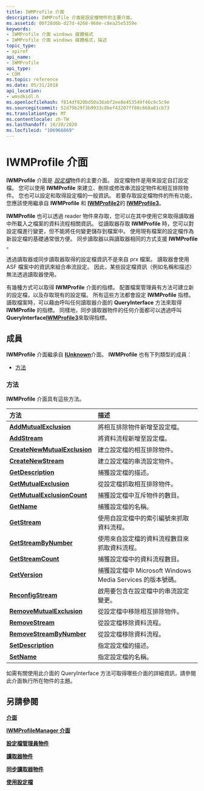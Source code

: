 ```yaml
---
title: IWMProfile 介面
description: IWMProfile 介面是設定檔物件的主要介面。
ms.assetid: 00f28d6b-d27d-4268-960e-c8ea25e5359e
keywords:
- IWMProfile 介面 windows 媒體格式
- IWMProfile 介面 windows 媒體格式，描述
topic_type:
- apiref
api_name:
- IWMProfile
api_type:
- COM
ms.topic: reference
ms.date: 05/31/2018
api_location:
- wmsdkidl.h
ms.openlocfilehash: f814df820bd50a36abf2ee8e453549f46c9c5c9e
ms.sourcegitcommit: 52d79b29f3b9933c8bef43207ff80c668a81cb73
ms.translationtype: MT
ms.contentlocale: zh-TW
ms.lasthandoff: 10/20/2020
ms.locfileid: "106966069"
---
```

# <a name="iwmprofile-interface"></a>IWMProfile 介面

**IWMProfile** 介面是 [*設定檔*](wmformat-glossary.md)物件的主要介面。 設定檔物件是用來設定自訂設定檔。 您可以使用 **IWMProfile** 來建立、刪除或修改串流設定物件和相互排除物件。 您也可以設定和取得設定檔的一般資訊。 若要存取設定檔物件的所有功能，您應該使用繼承自 **IWMProfile** 和 [**IWMProfile2**](/previous-versions/windows/desktop/api/wmsdkidl/nn-wmsdkidl-iwmprofile2)的 [**IWMProfile3**](/previous-versions/windows/desktop/api/wmsdkidl/nn-wmsdkidl-iwmprofile3)。

**IWMProfile** 也可以透過 reader 物件來存取，您可以在其中使用它來取得讀取器中所載入之檔案的資料流程相關資訊。 從讀取器存取 **IWMProfile** 時，您可以對設定檔進行變更，但不能將任何變更儲存到檔案中。 使用現有檔案的設定檔作為新設定檔的基礎通常很方便。 同步讀取器以與讀取器相同的方式支援 **IWMProfile** 。

透過讀取器或同步讀取器取得的設定檔資訊不是來自 prx 檔案。 讀取器會使用 ASF 檔案中的資訊來組合串流設定。 因此，某些設定檔資訊（例如名稱和描述）無法透過讀取器使用。

有幾種方式可以取得 **IWMProfile** 介面的指標。 配置檔案管理員有方法可建立新的設定檔，以及存取現有的設定檔。 所有這些方法都會設定 **IWMProfile** 指標。 讀取檔案時，可以藉由呼叫任何讀取器介面的 **QueryInterface** 方法來取得 **IWMProfile** 的指標。 同樣地，同步讀取器物件的任何介面都可以透過呼叫 **QueryInterface**[**IWMProfile3**](/previous-versions/windows/desktop/api/wmsdkidl/nn-wmsdkidl-iwmprofile3)來取得指標。

## <a name="members"></a>成員

**IWMProfile** 介面繼承自 [**IUnknown**](/windows/desktop/api/unknwn/nn-unknwn-iunknown)介面。 **IWMProfile** 也有下列類型的成員：

-   [方法](#methods)

### <a name="methods"></a>方法

**IWMProfile** 介面具有這些方法。



| 方法                                                                  | 描述                                                                                 |
|:------------------------------------------------------------------------|:--------------------------------------------------------------------------------------------|
| [**AddMutualExclusion**](/previous-versions/windows/desktop/api/Wmsdkidl/nf-wmsdkidl-iwmprofile-addmutualexclusion)             | 將相互排除物件新增至設定檔。<br/>                                   |
| [**AddStream**](/previous-versions/windows/desktop/api/Wmsdkidl/nf-wmsdkidl-iwmprofile-addstream)                               | 將資料流程新增至設定檔。<br/>                                                    |
| [**CreateNewMutualExclusion**](/previous-versions/windows/desktop/api/Wmsdkidl/nf-wmsdkidl-iwmprofile-createnewmutualexclusion) | 建立設定檔的相互排除物件。<br/>                               |
| [**CreateNewStream**](/previous-versions/windows/desktop/api/Wmsdkidl/nf-wmsdkidl-iwmprofile-createnewstream)                   | 建立設定檔的串流設定物件。<br/>                           |
| [**GetDescription**](/previous-versions/windows/desktop/api/Wmsdkidl/nf-wmsdkidl-iwmprofile-getdescription)                     | 捕獲設定檔的描述。<br/>                                        |
| [**GetMutualExclusion**](/previous-versions/windows/desktop/api/Wmsdkidl/nf-wmsdkidl-iwmprofile-getmutualexclusion)             | 從設定檔抓取相互排除物件。<br/>                            |
| [**GetMutualExclusionCount**](/windows/win32/api/wmcontainer/nf-wmcontainer-imfasfprofile-getmutualexclusioncount)   | 捕獲設定檔中互斥物件的數目。<br/>                 |
| [**GetName**](/previous-versions/windows/desktop/api/Wmsdkidl/nf-wmsdkidl-iwmprofile-getname)                                   | 捕獲設定檔的名稱。<br/>                                               |
| [**GetStream**](/previous-versions/windows/desktop/api/Wmsdkidl/nf-wmsdkidl-iwmprofile-getstream)                               | 使用自設定檔中的索引編號來抓取資料流程。<br/>                     |
| [**GetStreamByNumber**](/windows/win32/api/wmcontainer/nf-wmcontainer-imfasfprofile-getstreambynumber)               | 使用來自設定檔的資料流程數目來抓取資料流程。<br/>            |
| [**GetStreamCount**](/windows/win32/api/wmcontainer/nf-wmcontainer-imfasfprofile-getstreamcount)                     | 捕獲設定檔中的資料流程數目。<br/>                                  |
| [**GetVersion**](/previous-versions/windows/desktop/api/Wmsdkidl/nf-wmsdkidl-iwmprofile-getversion)                             | 捕獲設定檔中 Microsoft Windows Media Services 的版本號碼。<br/> |
| [**ReconfigStream**](/previous-versions/windows/desktop/api/Wmsdkidl/nf-wmsdkidl-iwmprofile-reconfigstream)                     | 啟用要包含在設定檔中的串流設定變更。<br/>    |
| [**RemoveMutualExclusion**](/previous-versions/windows/desktop/api/Wmsdkidl/nf-wmsdkidl-iwmprofile-removemutualexclusion)       | 從設定檔中移除相互排除物件。<br/>                              |
| [**RemoveStream**](/previous-versions/windows/desktop/api/Wmsdkidl/nf-wmsdkidl-iwmprofile-removestream)                         | 從設定檔移除資料流程。<br/>                                               |
| [**RemoveStreamByNumber**](/previous-versions/windows/desktop/api/Wmsdkidl/nf-wmsdkidl-iwmprofile-removestreambynumber)         | 從設定檔移除資料流程。<br/>                                               |
| [**SetDescription**](/previous-versions/windows/desktop/api/Wmsdkidl/nf-wmsdkidl-iwmprofile-setdescription)                     | 指定設定檔的描述。<br/>                                        |
| [**SetName**](/previous-versions/windows/desktop/api/Wmsdkidl/nf-wmsdkidl-iwmprofile-setname)                                   | 指定設定檔的名稱。<br/>                                               |



 

如需有關使用此介面的 QueryInterface 方法可取得哪些介面的詳細資訊，請參閱此介面執行所在物件的主題。

## <a name="see-also"></a>另請參閱

<dl> <dt>

[**介面**](interfaces.md)
</dt> <dt>

[**IWMProfileManager 介面**](/previous-versions/windows/desktop/api/wmsdkidl/nn-wmsdkidl-iwmprofilemanager)
</dt> <dt>

[**設定檔管理員物件**](profile-manager-object.md)
</dt> <dt>

[**讀取器物件**](reader-object.md)
</dt> <dt>

[**同步讀取器物件**](synchronous-reader-object.md)
</dt> <dt>

[**使用設定檔**](working-with-profiles.md)
</dt> </dl>

 

